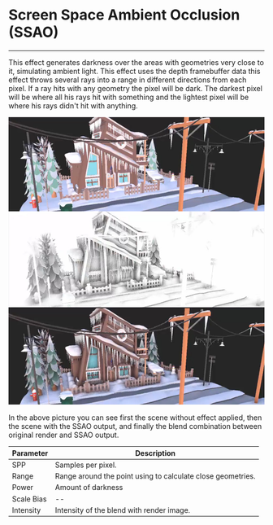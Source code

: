 # Screen Space Ambient Occlusion (SSAO)
---
This effect generates darkness over the areas with geometries very close to it, simulating ambient light. This effect uses the depth framebuffer data this effect throws several rays into a range in different directions from each pixel. If a ray hits with any geometry the pixel will be dark. The darkest pixel will be where all his rays hit with something and the lightest pixel will be where his rays didn't hit with anything.

![SSAO](images/SSAO.jpg)

In the above picture you can see first the scene without effect applied, then the scene with the SSAO output, and finally the blend combination between original render and SSAO output.

| Parameter  | Description |
| ---------- | ----------- |
| SPP        | Samples per pixel.   |
| Range      | Range around the point using to calculate close geometries. |
| Power      | Amount of darkness |
| Scale Bias | --  |
| Intensity  | Intensity of the blend with render image. |